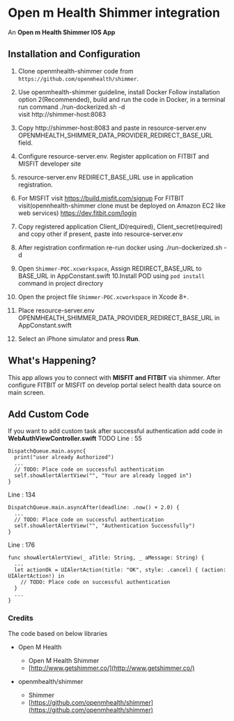 Open m Health Shimmer integration
=================================

An **Open m Health Shimmer IOS App** 


## Installation and Configuration

1. Clone openmhealth-shimmer code from `https://github.com/openmhealth/shimmer`.
2. Use openmhealth-shimmer guideline, install Docker
   Follow installation option 2(Recommended), build and run the code in Docker, in a terminal run command
   ./run-dockerized.sh -d  
   visit http://shimmer-host:8083
3. Copy http://shimmer-host:8083 and paste in resource-server.env OPENMHEALTH_SHIMMER_DATA_PROVIDER_REDIRECT_BASE_URL field.
4. Configure resource-server.env. Register application on FITBIT and  MISFIT developer site
5. resource-server.env REDIRECT_BASE_URL use in application registration.
6. For MISFIT visit 
	https://build.misfit.com/signup
   For FITBIT visit(opennhealth-shimmer clone must be deployed on Amazon EC2 like web services) 
    https://dev.fitbit.com/login
7. Copy registered application Client_ID(required), Client_secret(required) and copy other if present, paste into resource-server.env
8. After registration confirmation re-run docker using 
   ./run-dockerized.sh -d

9. Open `Shimmer-POC.xcworkspace`, Assign REDIRECT_BASE_URL to BASE_URL in AppConstant.swift
10.Install POD using `pod install` command in project directory
11. Open the project file `Shimmer-POC.xcworkspace` in Xcode 8+.
12. Place resource-server.env OPENMHEALTH_SHIMMER_DATA_PROVIDER_REDIRECT_BASE_URL in AppConstant.swift 
12. Select an iPhone simulator and press **Run**.


## What's Happening?

This app allows you to connect with **MISFIT and FITBIT** via shimmer. After configure FITBIT or MISFIT on develop 
portal select health data source on main screen.

## Add Custom Code 

If you want to add custom task after successful authentication add code in **WebAuthViewController.swift** TODO
Line : 55
```
DispatchQueue.main.async{
  print("user already Authorized")                    
  ...                
  // TODO: Place code on successful authentication
  self.showAlertAlertView("", "Your are already logged in")
}
```
Line : 134
```
DispatchQueue.main.asyncAfter(deadline: .now() + 2.0) {
  ...
  // TODO: Place code on successful authentication
  self.showAlertAlertView("", "Authentication Successfully")
}
```
Line : 176
```
func showAlertAlertView(_ aTitle: String, _ aMessage: String) {
  ...
  let actionOk = UIAlertAction(title: "OK", style: .cancel) { (action: UIAlertAction!) in
    // TODO: Place code on successful authentication
  }
  ...
}
```

### Credits
  The code based on below libraries

  - Open M Health 
    * Open M Health Shimmer
    * [http://www.getshimmer.co/](http://www.getshimmer.co/)

  - openmhealth/shimmer
  	* Shimmer
  	* [https://github.com/openmhealth/shimmer](https://github.com/openmhealth/shimmer)
  	
